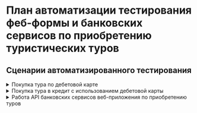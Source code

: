 # План автоматизации тестирования феб-формы и банковских сервисов по приобретению туристических туров

## Сценарии автоматизированного тестирования

<details>
<summary>Покупка тура по дебетовой карте</summary>

<details>
<summary>Автоматизация тестирования покупки тура по дебетовой карте, заполненной валидными значениями</summary>

### Предусловия
- Запущен Docker Desktop с контейнерами СУБД и эмулятором банковских сервисов
- В браузере открыта форма приобретения тура по ссылке http://localhost:8080/

### Шаги воспроизведения
1. Нажимаем кнопку "Купить"
2. В поле "Номер карты" вводим валидные данные (4444 4444 4444 4441)
3. В поле "Месяц" вводим валидные данные
4. В поле "Год" вводим валидные данные
5. В поле "Владелец" вводим валидные данные
6. В поле "CVC/CVV" вводим валидные данные
7. Нажимаем кнопку "Продолжить"

**Ожидаемый результат:**  
Появляется сообщение "Успешно. Операция одобрена Банком"
</details>

<details>
<summary>Автоматизация тестирования ошибки использования невалидной карты при покупке тура по дебетовой карте</summary>

### Предусловия
- Запущен Docker Desktop с контейнерами СУБД и эмулятором банковских сервисов
- В браузере открыта форма приобретения тура по ссылке http://localhost:8080/

### Шаги воспроизведения
1. Нажимаем кнопку "Купить"
2. В поле "Номер карты" вводим невалидные данные карты, отсутствующей в базе данных, состоящие из цифр, в формате (1111 1111 1111 1111)
3. В поле "Месяц" вводим валидные данные
4. В поле "Год" вводим валидные данные
5. В поле "Владелец" вводим валидные данные
6. В поле "CVC/CVV" вводим валидные данные
7. Нажимаем кнопку "Продолжить"

**Ожидаемый результат:**  
Появляется сообщение "Ошибка! Банк отказал в проведении операции."
</details>

<details>
<summary>Автоматизация тестирования сообщений под полями при покупке тура по дебетовой карте, заполненой невалидными значениями</summary>

### Предусловия
- Запущен Docker Desktop с контейнерами СУБД и эмулятором банковских сервисов
- В браузере открыта форма приобретения тура по ссылке http://localhost:8080/

### Шаги воспроизведения
1. Нажимаем кнопку "Купить"
2. Поле "Номер карты" оставляем пустым
3. Поле "Месяц" оставляем пустым
4. Поле "Год" оставляем пустым
5. Поле "Владелец" оставляем пустым
6. Поле "CVC/CVV" оставляем пустым
7. Нажимаем кнопку "Продолжить"

**Ожидаемый результат:**  
Под полями появляются надписи красного цвета, под полем "Номер карты" - Неверный формат, под полем "Месяц" - Неверный формат, под полем "Год" - Неверный формат, под полем "Владелец" - Поле обязательно для заполнения, под полем "CVC/CVV" - Неверный формат
</details>
</details>

<details>
<summary>Покупка тура в кредит с использованием дебетовой карты</summary>

<details>
<summary>Автоматизация тестирования покупки тура с помощью кредита при использовании дебетовой карты, заполненой валидными значениями</summary>

### Предусловия
- Запущен Docker Desktop с контейнерами СУБД и эмулятором банковских сервисов
- В браузере открыта форма приобретения тура по ссылке http://localhost:8080/

### Шаги воспроизведения
1. Нажимаем кнопку "Купить в кредит"
2. В поле "Номер карты" вводим валидные данные (4444 4444 4444 4441)
3. В поле "Месяц" вводим валидные данные
4. В поле "Год" вводим валидные данные
5. В поле "Владелец" вводим валидные данные
6. В поле "CVC/CVV" вводим валидные данные
7. Нажимаем кнопку "Продолжить"

**Ожидаемый результат:**  
Появляется сообщение "Успешно. Операция одобрена Банком"
</details>

<details>
<summary>Автоматизация тестирования ошибки использования невалидной карты при покупке тура в кредит по дебетовой карте</summary>

### Предусловия
- Запущен Docker Desktop с контейнерами СУБД и эмулятором банковских сервисов
- В браузере открыта форма приобретения тура по ссылке http://localhost:8080/

### Шаги воспроизведения
1. Нажимаем кнопку "Купить в кредит"
2. В поле "Номер карты" вводим невалидные данные карты, отсутствующей в базе данных, состоящие из цифр, в формате (1111 1111 1111 1111)
3. В поле "Месяц" вводим валидные данные
4. В поле "Год" вводим валидные данные
5. В поле "Владелец" вводим валидные данные
6. В поле "CVC/CVV" вводим валидные данные
7. Нажимаем кнопку "Продолжить"

**Ожидаемый результат:**  
Появляется сообщение "Ошибка! Банк отказал в проведении операции."
</details>

<details>
<summary>Автоматизация тестирования сообщений под полями при покупке тура в кредит по дебетовой карте, заполненой невалидными значениями</summary>

### Предусловия
- Запущен Docker Desktop с контейнерами СУБД и эмулятором банковских сервисов
- В браузере открыта форма приобретения тура по ссылке http://localhost:8080/

### Шаги воспроизведения
1. Нажимаем кнопку "Купить в кредит"
2. Поле "Номер карты" оставляем пустым
3. Поле "Месяц" оставляем пустым
4. Поле "Год" оставляем пустым
5. Поле "Владелец" оставляем пустым
6. Поле "CVC/CVV" оставляем пустым
7. Нажимаем кнопку "Продолжить"

**Ожидаемый результат:**  
Под полями появляются надписи красного цвета, под полем "Номер карты" - Неверный формат, под полем "Месяц" - Неверный формат, под полем "Год" - Неверный формат, под полем "Владелец" - Поле обязательно для заполнения, под полем "CVC/CVV" - Неверный формат
</details>
</details>

<details>
<summary>Работа API банковских сервисов веб-приложения по приобретению туров</summary>

<details>
<summary>Автоматизация тестирования API банковского сервиса Payment</summary>

### Предусловия
- Запущен Docker Desktop с контейнерами СУБД и эмулятором банковских сервисов
- Сервис payment запущен на http://localhost:9999/payment

### Шаги воспроизведения
1. Отправляем запрос POST со строкой JSON на API, содержащий номер валидной карты

**Ожидаемый результат:**  
Получаем ответ, содержащий идентификатор карты и её статус
</details>

<details>
<summary>Автоматизация тестирования API банковского сервиса Credit</summary>

### Предусловия
- Запущен Docker Desktop с контейнерами СУБД и эмулятором банковских сервисов
- Сервис credit запущен на http://localhost:9999/credit

### Шаги воспроизведения
1. Отправляем запрос POST со строкой JSON на API, содержащий номер валидной карты

**Ожидаемый результат:**  
Получаем ответ, содержащий идентификатор карты и её статус
</details>
</details>
